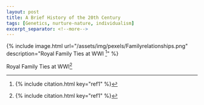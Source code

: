 ```yaml
---
layout: post
title: A Brief History of the 20th Century
tags: [Genetics, nurture-nature, individualism]
excerpt_separator: <!--more-->
---
```



<!--| ![Familyrelationships.png](/assets/img/pexels/Familyrelationships.png) | 
|:--:| 
| *Space* |-->


{% include image.html url="/assets/img/pexels/Familyrelationships.png" description="Royal Family Ties at WWI [^1]" %}

<!--| <img src="/assets/img/pexels/Familyrelationships.png" alt="" style="width: 400px;"/> |
| My Caption |-->


<!---<p align="center">
  <img alt="Familyrelationships" src="/assets/img/pexels/Familyrelationships.png">
  <br>
    <em><li><a href="{{ https://www.brookings.edu/blog/brookings-now/2013/12/20/the-family-relationships-that-couldnt-stop-world-war-i/ }}">{{ Royal family ties at WWI }}</a></li></em>
</p>-->


<!--{%
    include figure.html 
    src="/assets/img/pexels/Familyrelationships.png" 
    caption="Royal Family Ties at WWI"
    href="https://www.brookings.edu/blog/brookings-now/2013/12/20/the-family-relationships-that-couldnt-stop-world-war-i/"
%}-->
 
  
<!---{% include image.html
            url="/assets/img/pexels/Familyrelationships.png"
            title="Familyrelationships"
            caption="Royal Family Ties at WWI"
            href="https://www.brookings.edu/blog/brookings-now/2013/12/20/the-family-relationships-that-couldnt-stop-world-war-i/" %}-->

Royal Family Ties at WWI[^1]



[^1]: {% include citation.html key="ref1" %}
